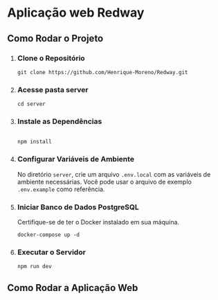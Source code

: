 <h1>Aplicação web Redway</h1>

<h2>Como Rodar o Projeto</h2>

 <ol>
        <li>
            <h3>Clone o Repositório</h3>
            <pre><code>git clone https://github.com/Henrique-Moreno/Redway.git</code></pre>
        </li>
        <li>
          <h3>Acesse pasta server</h3>
           <pre><code>cd server <br></code></pre>
        </li>
        <li>
            <h3>Instale as Dependências</h3>
            <pre><code> <br>npm install</code></pre>
        </li>
        <li>
            <h3>Configurar Variáveis de Ambiente</h3>
            <p>No diretório <code>server</code>, crie um arquivo <code>.env.local</code> com as variáveis de ambiente necessárias. Você pode usar o arquivo de exemplo <code>.env.example</code> como referência.</p>
        </li>
        <li>
            <h3>Iniciar Banco de Dados PostgreSQL</h3>
            <p>Certifique-se de ter o Docker instalado em sua máquina.</p>
            <pre><code>docker-compose up -d</code></pre>
        </li>
        <li>
            <h3>Executar o Servidor</h3>
            <pre><code>npm run dev</code></pre>
        </li>
    </ol>

  <h2>Como Rodar a Aplicação Web</h2>
    
